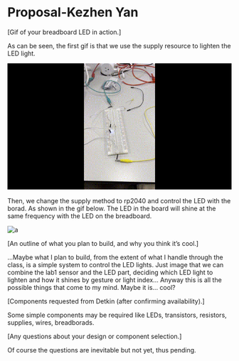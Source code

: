# Proposal-Kezhen Yan
[Gif of your breadboard LED in action.]

As can be seen, the first gif is that we use the supply resource to lighten the LED light.

![a](https://github.com/akiyamask/Proposal-519/blob/main/resource.gif?raw=true)

Then, we change the supply method to rp2040 and control the LED with the borad. As shown in the gif below. The LED in the board will shine at the same frequency with the LED on the breadboard.

![a](https://github.com/akiyamask/Proposal-519/blob/main/c4.gif?raw=true)

[An outline of what you plan to build, and why you think it’s cool.]

...Maybe what I plan to build, from the extent of what I handle through the class, is a simple system to control the LED lights. Just image that we can combine the lab1 sensor and the LED part, deciding which LED light to lighten and how it shines by gesture or light index... Anyway this is all the possible things that come to my mind. Maybe it is... cool?

[Components requested from Detkin (after confirming availability).]

Some simple components may be required like LEDs, transistors, resistors, supplies, wires, breadborads. 

[Any questions about your design or component selection.]

Of course the questions are inevitable but not yet, thus pending.




